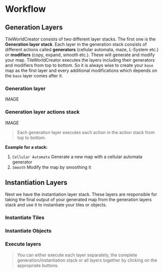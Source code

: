 # Workflow

## Generation Layers
TileWorldCreator consists of two different layer stacks. The first one is the **Generation layer stack**. Each layer in the generation stack consists of different actions called **generators** (cellular automata, maze, L-System etc.) or **modifiers** (copy, expand, smooth etc.). These will generate and modify your map.
TileWorldCreator executes the layers including their generators and modifiers from top to bottom.
So it is always wise to create your `base` map as the first layer and every additional modifications which depends on the `base` layer comes after it.

### Generation layer
IMAGE

### Generation layer actions stack
IMAGE  
> Each generation layer executes each action in the action stack from top to bottom.  

**Example for a stack:**  
1. `Cellular Automata` Generate a new map with a cellular automata generator
2. `Smooth` Modify the map by smoothing it


## Instantiation Layers
Next we have the instantiation layer stack. These layers are responsible for taking the final output of your generated map from the generation layers stack and use it to instantiate your tiles or objects.

### Instantiate Tiles


### Instantiate Objects



### Execute layers

> You can either execute each layer separately, the complete generation/instantiation stack or all layers together by clicking on the appropriate buttons.
